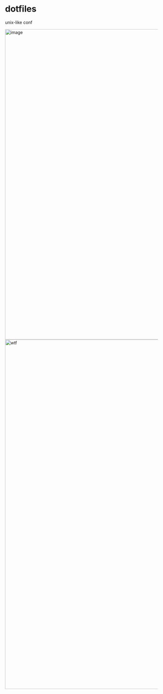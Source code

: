 # dotfiles
unix-like conf


<img width="1024" alt="image" src="https://user-images.githubusercontent.com/11842029/210557396-bfd6282f-a5d6-438c-a11b-0f95e49c5e21.png">


<img width="1153" alt="wtf" src="https://user-images.githubusercontent.com/11842029/210557243-288cce34-ba81-45f8-8026-3cc39dc02f04.png">
